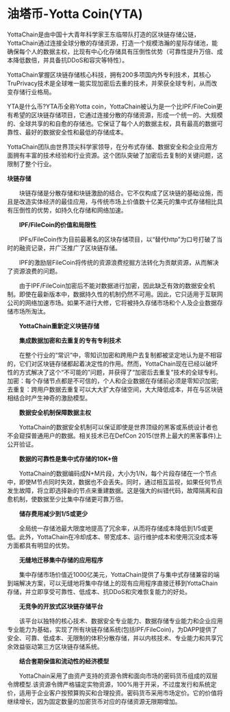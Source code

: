 # 油塔币-Yotta Coin(YTA)

YottaChain是由中国十大青年科学家王东临带队打造的区块链存储公链，YottaChain通过连接全球分散的存储资源，打造一个规模浩瀚的星际存储池，能确保每个人的数据主权，比现有中心化存储具有压倒性优势（可靠性提升万倍、成本降低数倍，并具备抗DDoS和容灾等特性）。

YottaChain掌握区块链存储核心科技，拥有200多项国内外专利技术，其核心TruPrivacy技术是全球唯一能实现加密后去重的技术，并荣获全球专利，从而改变存储行业格局。

YTA是什么币?YTA币全称Yotta coin，YottaChain被认为是一个比IPF/FileCoin更有希望的区块链存储项目，它通过连接分散的存储资源，形成一个统一的、大规模的、全球共享的和自愈的存储池。它保证了每个人的数据主权，具有最高的数据可靠性、最好的数据安全性和最低的存储成本。

YottaChain团队由世界顶尖科学家领导，在分布式存储、数据安全和企业应用方面拥有丰富的技术经验和行业资源。这个团队突破了加密后去复制的关键问题，这限制了整个行业。

**块链存储**

　　块链存储是分散存储和块链激励的结合。它不仅构成了区块链的基础设施，而且是改造实体经济的最佳应用，与传统市场上价值数十亿美元的集中式存储相比具有压倒性的优势，如持久化存储和网络加速。

　　**IPF/FileCoin的价值和局限性**

　　IPFs/FileCoin作为目前最著名的区块存储项目，以“替代http”为口号打破了当时的融资记录，并广泛推广了区块链存储。

　　IPF的激励层FileCoin将传统的资源浪费挖掘方法转化为贡献资源，从而解决了资源浪费的问题。

　　由于IPF/FileCoin加密后不能对数据进行加密，因此缺乏有效的数据安全机制。即使在最新版本中，数据持久性的机制仍然不可用。因此，它只适用于互联网公司的网络加速市场。如果不进行大修，它将被持久存储市场和个人及企业数据存储市场所淘汰。

　　**YottaChain重新定义块链存储**

　　**集成数据加密和去重复的专有专利技术**

　　在整个行业的“常识”中，零知识加密和跨用户去复制都被坚定地认为是不相容的，它们对区块链存储都起着决定性的作用。然而，YottaChain现在已经以破坏性的方式解决了这个“不可能的”问题，并获得了“加密后去重复”技术的全球专利。加密：每个存储节点都是不可信的，个人和企业数据在存储前必须是零知识加密;去重复：跨用户数据去重复可以大大扩大存储空间，大大降低成本，并在与区块链相结合时产生神奇的激励模型。

　　**数据安全机制保障数据主权**

　　YottaChain的数据安全机制可以保证即使是世界顶级的黑客或系统设计者也不会窥探普通用户的数据。相关技术已在DefCon 2015(世界上最大的黑客事件)上公开验证。

　　**数据的可靠性是集中式存储的10K+倍**

　　YottaChain的数据编码成N+M片段，大小为1/N，每个片段存储在一个节点中，即使M节点同时失效，数据也不会丢失。同时，通过相互监视，如果任何节点发生故障，将立即选择新的节点来重建数据。这是强大的纠错代码，故障隔离和自愈机制，使数据至少比集中存储更可靠万倍。

　　**储存费用减少到1/5或更少**

　　全局统一存储池最大限度地提高了冗余率，从而将存储成本降低到1/5或更低。此外，YottaChain在冷却成本、带宽成本、运行维护成本和使用沉没成本等方面都具有明显的优势。

　　**无缝地迁移集中存储的应用程序**

　　集中存储市场价值近1000亿美元，YottaChain提供了与集中式存储兼容的端到端解决方案，可以无缝地将集中存储上的现有应用程序直接迁移到YottaChain存储，并立即享受可靠性、低成本、抗DDoS和灾难恢复能力的好处。

　　**无竞争的开放式区块链存储平台**

　　该平台以独特的核心技术、数据安全专业能力、数据存储专业能力和企业应用专业能力为基础，实现了所有块链存储系统(包括IPF/FileCoin)，为DAPP提供了安全、可靠、低成本、无限制的体积分散存储，并以内核技术、专业能力和共享冗余效益驱动第三方区块链存储系统。

　　**结合套期保值和流动性的经济模型**

　　YottaChain采用了由资产支持的资源令牌和面向市场的密码货币组成的双层令牌模型.该资源令牌严格锚定实物资源，100%用于开采，不过度发行和系统定价，适用于企业客户按预算购买和合理投资。密码货币采用市场定价。它的价值将继续增长，因为固定数量的加密货币对应的存储资源无限期增加。
